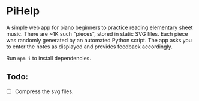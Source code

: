 # PiHelp

A simple web app for piano beginners to practice reading elementary sheet music. There are ~1K such "pieces", stored in static SVG files. Each piece was randomly generated by an automated Python script. The app asks you to enter the notes as displayed and provides feedback accordingly.

Run `npm i` to install dependencies.

## Todo:
- [ ] Compress the svg files.
